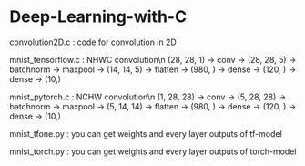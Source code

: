 # Deep-Learning-with-C

convolution2D.c : code for convolution in 2D

mnist_tensorflow.c : NHWC convolution\n
(28, 28, 1) -> conv -> (28, 28, 5) -> batchnorm -> maxpool -> (14, 14, 5) -> flatten -> (980, ) -> dense -> (120, ) -> dense -> (10,)

mnist_pytorch.c : NCHW convolution\n
(1, 28, 28) -> conv -> (5, 28, 28) -> batchnorm -> maxpool -> (5, 14, 14) -> flatten -> (980, ) -> dense -> (120, ) -> dense -> (10,)

mnist_tfone.py : you can get weights and every layer outputs of tf-model

mnist_torch.py : you can get weights and every layer outputs of torch-model



